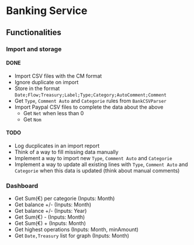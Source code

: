 # Banking Service

## Functionalities

### Import and storage

#### DONE

- Import CSV files with the CM format
- Ignore duplicate on import
- Store in the format `Date;Flow;Treasury;Label;Type;Category;AutoComment;Comment`
- Get `Type`, `Comment Auto` and `Categorie` rules from `BankCSVParser`
- Import Paypal CSV files to complete the data about the above
	- Get `Net` when less than 0
	- Get `Nom`

#### TODO

- Log ducplicates in an import report
- Think of a way to fill missing data manually
- Implement a way to import new `Type`, `Comment Auto` and `Categorie`
- Implement a way to update all existing lines with `Type`, `Comment Auto` and `Categorie` when this data is updated (think about manual comments)

### Dashboard

- Get Sum(€) per categorie (Inputs: Month)
- Get balance +/- (Inputs: Month)
- Get balance +/- (Inputs: Year)
- Get Sum(€) - (Inputs: Month)
- Get Sum(€) + (Inputs: Month)
- Get highest operations (Inputs: Month, minAmount)
- Get `Date,Treasury` list for graph (Inputs: Month)